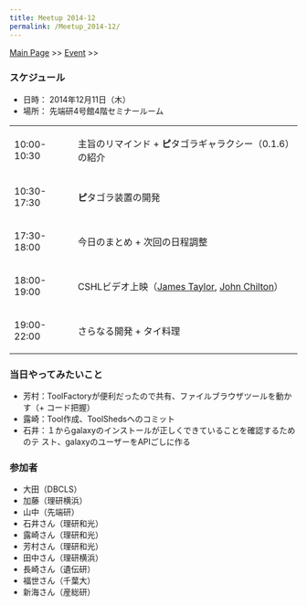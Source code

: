 ```yaml
---
title: Meetup 2014-12
permalink: /Meetup_2014-12/
---
```


[Main Page](/Main_Page "wikilink") &gt;&gt; [Event](/Event "wikilink") &gt;&gt;

### スケジュール

-   日時： 2014年12月11日（木）
-   場所： 先端研4号館4階セミナールーム

<table>
<tbody>
<tr class="odd">
<td><p>10:00-10:30</p></td>
<td><p>主旨のリマインド + <strong>ピ</strong>タゴラギャラクシー（0.1.6）の紹介</p></td>
</tr>
<tr class="even">
<td><p>10:30-17:30</p></td>
<td><p><strong>ピ</strong>タゴラ装置の開発</p></td>
</tr>
<tr class="odd">
<td><p>17:30-18:00</p></td>
<td><p>今日のまとめ + 次回の日程調整</p></td>
</tr>
<tr class="even">
<td><p>18:00-19:00</p></td>
<td><p>CSHLビデオ上映（<a href="https://wiki.galaxyproject.org/Documents/Presentations?action=AttachFile&amp;do=view&amp;target=2014_Taylor_BioData_Scaling.pdf">James Taylor</a>, <a href="https://wiki.galaxyproject.org/Documents/Presentations?action=AttachFile&amp;do=view&amp;target=2014_Chilton_BioDataDocker.pdf">John Chilton</a>）</p></td>
</tr>
<tr class="odd">
<td><p>19:00-22:00</p></td>
<td><p>さらなる開発 + タイ料理<br />
</p></td>
</tr>
</tbody>
</table>

### 当日やってみたいこと

-   芳村：ToolFactoryが便利だったので共有、ファイルブラウザツールを動かす（+ コード把握）
-   露崎：Tool作成、ToolShedsへのコミット
-   石井：１からgalaxyのインストールが正しくできていることを確認するためのテ スト、galaxyのユーザーをAPIごしに作る

### 参加者

-   大田（DBCLS）
-   加藤（理研横浜）
-   山中（先端研）
-   石井さん（理研和光）
-   露崎さん（理研和光）
-   芳村さん（理研和光）
-   田中さん（理研横浜）
-   長崎さん（遺伝研）
-   福世さん（千葉大）
-   新海さん（産総研）

